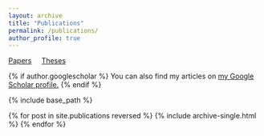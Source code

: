 ```yaml
---
layout: archive
title: "Publications"
permalink: /publications/
author_profile: true
---
```


[Papers](#papers) &nbsp; &nbsp; [Theses](#theses)

{% if author.googlescholar %}
  You can also find my articles on <u><a href="{{author.googlescholar}}">my Google Scholar profile</a>.</u>
{% endif %}

{% include base_path %}

{% for post in site.publications reversed %}
  {% include archive-single.html %}
{% endfor %}
